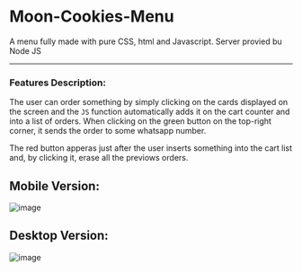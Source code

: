 # Moon-Cookies-Menu

A menu fully made with pure CSS, html and Javascript. Server provied bu Node JS

---
### Features Description:

The user can order something by simply clicking on the cards displayed on the screen and the `JS` function automatically adds it on the cart counter and into a list of orders. When clicking on the green button on the top-right corner, it sends the order to some whatsapp number.

The red button apperas just after the user inserts something into the cart list and, by clicking it, erase all the previows orders.

## Mobile Version:
![image](https://user-images.githubusercontent.com/37219380/194364417-6fcf2601-6792-43a2-9c7d-3ff0d3807e5b.png)

## Desktop Version:
![image](https://user-images.githubusercontent.com/37219380/194364335-0b59f82e-e60d-44c9-b2b8-747210074114.png)
